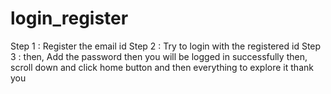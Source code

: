 # login_register
Step 1 : Register  the  email id 
Step 2 : Try to login with the registered id 
Step 3 : then, Add the password
then you will be logged in successfully
then, scroll down and click home button and then everything to explore it
thank you
